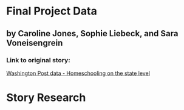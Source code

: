 # Final Project Data
## by Caroline Jones, Sophie Liebeck, and Sara Voneisengrein
### Link to original story: 

[Washington Post data - Homeschooling on the state level](https://github.com/washingtonpost/data_home_schooling/blob/main/home_school_state.csv)

# Story Research 
